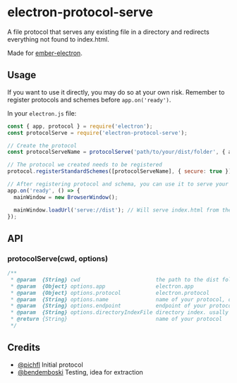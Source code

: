 # electron-protocol-serve

A file protocol that serves any existing file in a directory and redirects everything not found to index.html.

Made for [ember-electron](https://github.com/felixrieseberg/ember-electron).



## Usage

If you want to use it directly, you may do so at your own risk. Remember to register protocols and schemes before
`app.on('ready')`.

In your `electron.js` file:

```js
const { app, protocol } = require('electron');
const protocolServe = require('electron-protocol-serve');

// Create the protocol
const protocolServeName = protocolServe('path/to/your/dist/folder', { app, protocol });

// The protocol we created needs to be registered
protocol.registerStandardSchemes([protocolServeName], { secure: true });

// After registering protocol and schema, you can use it to serve your app to your window
app.on('ready', () => {
  mainWindow = new BrowserWindow();

  mainWindow.loadUrl('serve://dist'); // Will serve index.html from the folder you specified
});
```



## API

### protocolServe(cwd, options)

```js
/**
 * @param  {String} cwd                        the path to the dist folder of your Ember app
 * @param  {Object} options.app                electron.app
 * @param  {Object} options.protocol           electron.protocol
 * @param  {String} options.name               name of your protocol, defaults to `serve`
 * @param  {String} options.endpoint           endpoint of your protocol, defaults to `dist`
 * @param  {String} options.directoryIndexFile directory index. usally the default, `index.html`
 * @return {String}                            name of your protocol
 */
```



## Credits

- [@pichfl](https://github.com/pichfl) Initial protocol
- [@bendemboski](https://github.com/bendemboski) Testing, idea for extraction
